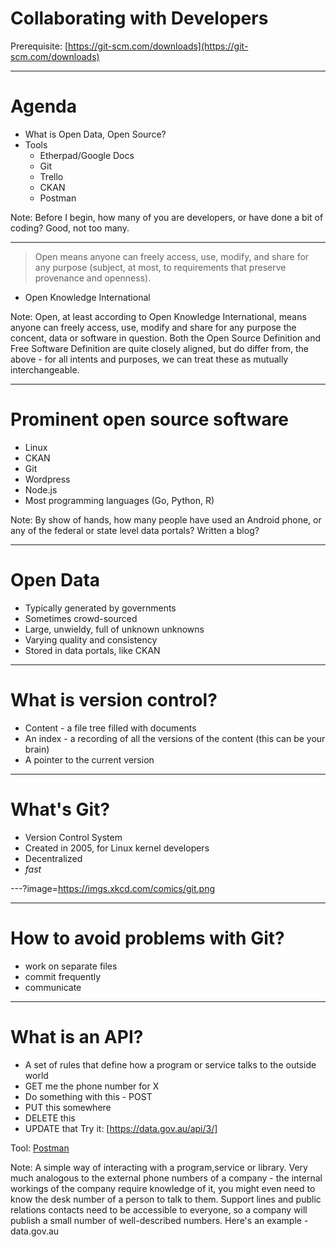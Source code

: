 # Collaborating with Developers

Prerequisite: [https://git-scm.com/downloads](https://git-scm.com/downloads)

---

# Agenda

* What is Open Data, Open Source?
* Tools
    * Etherpad/Google Docs
    * Git
    * Trello
    * CKAN
    * Postman

Note:
Before I begin, how many of you are developers, or have done a bit of coding? Good, not too many.

---

> Open means anyone can freely access, use, modify, and share for any purpose (subject, at most, to requirements that preserve provenance and openness).
- Open Knowledge International

Note:
Open, at least according to Open Knowledge International, means anyone can freely access, use, modify and share for any purpose the concent, data or software in question. Both the Open Source Definition and Free Software Definition are quite closely aligned, but do differ from, the above - for all intents and purposes, we can treat these as mutually interchangeable.

---

# Prominent open source software

* Linux
* CKAN
* Git
* Wordpress
* Node.js
* Most programming languages (Go, Python, R)

Note:
By show of hands, how many people have used an Android phone, or any of the federal or state level data portals? Written a blog? 

---

# Open Data

* Typically generated by governments
* Sometimes crowd-sourced
* Large, unwieldy, full of unknown unknowns
* Varying quality and consistency
* Stored in data portals, like CKAN

---

# What is version control?

* Content - a file tree filled with documents
* An index - a recording of all the versions of the content (this can be your brain)
* A pointer to the current version

---

# What's Git?
* Version Control System
* Created in 2005, for Linux kernel developers
* Decentralized
* _fast_

---?image=https://imgs.xkcd.com/comics/git.png

---
# How to avoid problems with Git?
* work on separate files
* commit frequently
* communicate

---

# What is an API?

* A set of rules that define how a  program or service talks to the outside world
* GET me the phone number for X
* Do something with this - POST
* PUT this somewhere
* DELETE this
* UPDATE that
Try it: [https://data.gov.au/api/3/]

Tool: [Postman](https://getpostman.com)

Note:
A simple way of interacting with a program,service or library. Very much analogous to the external phone numbers of a company - the internal workings of the company require knowledge of it, you might even need to know the desk number of a person to talk to them. Support lines and public relations contacts need to be accessible to everyone, so a company will publish a small number of well-described numbers. Here's an example - data.gov.au
